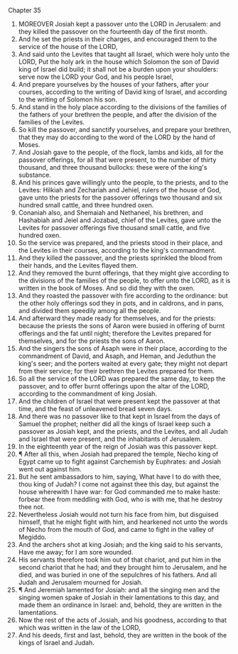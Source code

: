 

Chapter 35

1. MOREOVER Josiah kept a passover unto the LORD in Jerusalem: and they killed the passover on the fourteenth day of the first month.
2. And he set the priests in their charges, and encouraged them to the service of the house of the LORD,
3. And said unto the Levites that taught all Israel, which were holy unto the LORD, Put the holy ark in the house which Solomon the son of David king of Israel did build; it shall not be a burden upon your shoulders: serve now the LORD your God, and his people Israel,
4. And prepare yourselves by the houses of your fathers, after your courses, according to the writing of David king of Israel, and according to the writing of Solomon his son.
5. And stand in the holy place according to the divisions of the families of the fathers of your brethren the people, and after the division of the families of the Levites.
6. So kill the passover, and sanctify yourselves, and prepare your brethren, that they may do according to the word of the LORD by the hand of Moses.
7. And Josiah gave to the people, of the flock, lambs and kids, all for the passover offerings, for all that were present, to the number of thirty thousand, and three thousand bullocks: these were of the king's substance.
8. And his princes gave willingly unto the people, to the priests, and to the Levites: Hilkiah and Zechariah and Jehiel, rulers of the house of God, gave unto the priests for the passover offerings two thousand and six hundred small cattle, and three hundred oxen.
9. Conaniah also, and Shemaiah and Nethaneel, his brethren, and Hashabiah and Jeiel and Jozabad, chief of the Levites, gave unto the Levites for passover offerings five thousand small cattle, and five hundred oxen.
10. So the service was prepared, and the priests stood in their place, and the Levites in their courses, according to the king's commandment.
11. And they killed the passover, and the priests sprinkled the blood from their hands, and the Levites flayed them.
12. And they removed the burnt offerings, that they might give according to the divisions of the families of the people, to offer unto the LORD, as it is written in the book of Moses.  And so did they with the oxen.
13. And they roasted the passover with fire according to the ordinance: but the other holy offerings sod they in pots, and in caldrons, and in pans, and divided them speedily among all the people.
14. And afterward they made ready for themselves, and for the priests: because the priests the sons of Aaron were busied in offering of burnt offerings and the fat until night; therefore the Levites prepared for themselves, and for the priests the sons of Aaron.
15. And the singers the sons of Asaph were in their place, according to the commandment of David, and Asaph, and Heman, and Jeduthun the king's seer; and the porters waited at every gate; they might not depart from their service; for their brethren the Levites prepared for them.
16. So all the service of the LORD was prepared the same day, to keep the passover, and to offer burnt offerings upon the altar of the LORD, according to the commandment of king Josiah.
17. And the children of Israel that were present kept the passover at that time, and the feast of unleavened bread seven days.
18. And there was no passover like to that kept in Israel from the days of Samuel the prophet; neither did all the kings of Israel keep such a passover as Josiah kept, and the priests, and the Levites, and all Judah and Israel that were present, and the inhabitants of Jerusalem.
19. In the eighteenth year of the reign of Josiah was this passover kept.
20. ¶ After all this, when Josiah had prepared the temple, Necho king of Egypt came up to fight against Carchemish by Euphrates: and Josiah went out against him.
21. But he sent ambassadors to him, saying, What have I to do with thee, thou king of Judah?  I come not against thee this day, but against the house wherewith I have war: for God commanded me to make haste: forbear thee from meddling with God, who is with me, that he destroy thee not.
22. Nevertheless Josiah would not turn his face from him, but disguised himself, that he might fight with him, and hearkened not unto the words of Necho from the mouth of God, and came to fight in the valley of Megiddo.
23. And the archers shot at king Josiah; and the king said to his servants, Have me away; for I am sore wounded.
24. His servants therefore took him out of that chariot, and put him in the second chariot that he had; and they brought him to Jerusalem, and he died, and was buried in one of the sepulchres of his fathers.  And all Judah and Jerusalem mourned for Josiah.
25. ¶ And Jeremiah lamented for Josiah: and all the singing men and the singing women spake of Josiah in their lamentations to this day, and made them an ordinance in Israel: and, behold, they are written in the lamentations.
26. Now the rest of the acts of Josiah, and his goodness, according to that which was written in the law of the LORD,
27. And his deeds, first and last, behold, they are written in the book of the kings of Israel and Judah.

